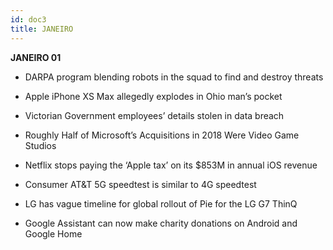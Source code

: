 ```yaml
---
id: doc3
title: JANEIRO
---
```



**JANEIRO 01**



- DARPA program blending robots in the squad to find and destroy threats

- Apple iPhone XS Max allegedly explodes in Ohio man’s pocket

- Victorian Government employees’ details stolen in data breach

- Roughly Half of Microsoft’s Acquisitions in 2018 Were Video Game Studios

- Netflix stops paying the ‘Apple tax’ on its $853M in annual iOS revenue

- Consumer AT&T 5G speedtest is similar to 4G speedtest

- LG has vague timeline for global rollout of Pie for the LG G7 ThinQ

- Google Assistant can now make charity donations on Android and Google Home
